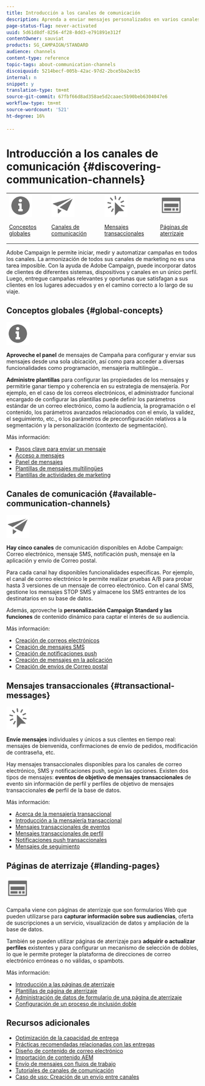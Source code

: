 ```yaml
---
title: Introducción a los canales de comunicación
description: Aprenda a enviar mensajes personalizados en varios canales y a crear campañas entre canales para un mejor destinatario de sus destinatarios.
page-status-flag: never-activated
uuid: 5d61d8df-8256-4f28-8dd3-e791891e312f
contentOwner: sauviat
products: SG_CAMPAIGN/STANDARD
audience: channels
content-type: reference
topic-tags: about-communication-channels
discoiquuid: 5214becf-005b-42ac-97d2-2bce5ba2ecb5
internal: n
snippet: y
translation-type: tm+mt
source-git-commit: 67fbf66d8ad358ae5d2caaec5b90beb6304047e6
workflow-type: tm+mt
source-wordcount: '521'
ht-degree: 16%

---
```



# Introducción a los canales de comunicación {#discovering-communication-channels}

<table>
<tr>
<td><img src="assets/do-not-localize/icon_concepts.svg" width="60px"><p><a href="#global-concepts">Conceptos globales</a></p></td>
<td><img src="assets/do-not-localize/icon_channels.svg" width="60px"><p><a href="#available-communication-channels">Canales de comunicación</a></p></td>
<td><img src="assets/do-not-localize/icon_transactional.svg" width="60px"><p><a href="#transactional-messages">Mensajes transaccionales</a></p></td>
<td><img src="assets/do-not-localize/icon_landing.svg" width="60px"><p><a href="#landing-pages">Páginas de aterrizaje</a></p></td></tr>
</table>

Adobe Campaign le permite iniciar, medir y automatizar campañas en todos los canales.
La armonización de todos sus canales de marketing no es una tarea imposible. Con la ayuda de Adobe Campaign, puede incorporar datos de clientes de diferentes sistemas, dispositivos y canales en un único perfil. Luego, entregue campañas relevantes y oportunas que satisfagan a sus clientes en los lugares adecuados y en el camino correcto a lo largo de su viaje.

## Conceptos globales {#global-concepts}

<img src="assets/do-not-localize/icon_concepts.svg" width="60px">

**Aproveche el panel** de mensajes de Campaña para configurar y enviar sus mensajes desde una sola ubicación, así como para acceder a diversas funcionalidades como programación, mensajería multilingüe...

**Administre plantillas** para configurar las propiedades de los mensajes y permitirle ganar tiempo y coherencia en su estrategia de mensajería. Por ejemplo, en el caso de los correos electrónicos, el administrador funcional encargado de configurar las plantillas puede definir los parámetros estándar de un correo electrónico, como la audiencia, la programación o el contenido, los parámetros avanzados relacionados con el envío, la validez, el seguimiento, etc., o los parámetros de preconfiguración relativos a la segmentación y la personalización (contexto de segmentación).

Más información:

* [Pasos clave para enviar un mensaje](../../channels/using/key-steps-to-send-a-message.md)
* [Acceso a mensajes](../../channels/using/accessing-messages.md)
* [Panel de mensajes](../../channels/using/message-dashboard.md)
* [Plantillas de mensajes multilingües](../../channels/using/multilingual-messages-template.md)
* [Plantillas de actividades de marketing](../../start/using/marketing-activity-templates.md)

## Canales de comunicación {#available-communication-channels}

<img src="assets/do-not-localize/icon_channels.svg"  width="60px">

**Hay cinco canales** de comunicación disponibles en Adobe Campaign: Correo electrónico, mensaje SMS, notificación push, mensaje en la aplicación y envío de Correo postal.

Para cada canal hay disponibles funcionalidades específicas. Por ejemplo, el canal de correo electrónico le permite realizar pruebas A/B para probar hasta 3 versiones de un mensaje de correo electrónico. Con el canal SMS, gestione los mensajes STOP SMS y almacene los SMS entrantes de los destinatarios en su base de datos.

Además, aproveche la **personalización Campaign Standard y las funciones** de contenido dinámico para captar el interés de su audiencia.

Más información:

* [Creación de correos electrónicos](../../channels/using/about-emails.md)
* [Creación de mensajes SMS](../../channels/using/about-sms-messages.md)
* [Creación de notificaciones push](../../channels/using/about-push-notifications.md)
* [Creación de mensajes en la aplicación](../../channels/using/about-in-app-messaging.md)
* [Creación de envíos de Correo postal](../../channels/using/about-direct-mail.md)

## Mensajes transaccionales {#transactional-messages}

<img src="assets/do-not-localize/icon_transactional.svg" width="60px">

**Envíe mensajes** individuales y únicos a sus clientes en tiempo real: mensajes de bienvenida, confirmaciones de envío de pedidos, modificación de contraseña, etc.

Hay mensajes transaccionales disponibles para los canales de correo electrónico, SMS y notificaciones push, según las opciones. Existen dos tipos de mensajes: **eventos de objetivo de mensajes transaccionales** de evento sin información de perfil y perfiles de objetivo de mensajes transaccionales **de** perfil de la base de datos.

Más información:

* [Acerca de la mensajería transaccional](../../channels/using/getting-started-with-transactional-msg.md)
* [Introducción a la mensajería transaccional](../../channels/using/getting-started-with-transactional-msg.md)
* [Mensajes transaccionales de eventos](../../channels/using/event-transactional-messages.md)
* [Mensajes transaccionales de perfil](../../channels/using/profile-transactional-messages.md)
* [Notificaciones push transaccionales](../../channels/using/transactional-push-notifications.md)
* [Mensajes de seguimiento](../../channels/using/follow-up-messages.md)

## Páginas de aterrizaje {#landing-pages}

<img src="assets/do-not-localize/icon_landing.svg" width="60px">

Campaña viene con páginas de aterrizaje que son formularios Web que pueden utilizarse para **capturar información sobre sus audiencias**, oferta de suscripciones a un servicio, visualización de datos y ampliación de la base de datos.

También se pueden utilizar páginas de aterrizaje para **adquirir o actualizar perfiles** existentes y para configurar un mecanismo de selección de dobles, lo que le permite proteger la plataforma de direcciones de correo electrónico erróneas o no válidas, o spambots.

Más información:

* [Introducción a las páginas de aterrizaje](../../channels/using/getting-started-with-landing-pages.md)
* [Plantillas de página de aterrizaje](../../channels/using/landing-page-templates.md)
* [Administración de datos de formulario de una página de aterrizaje](../../channels/using/managing-landing-page-form-data.md)
* [Configuración de un proceso de inclusión doble](../../channels/using/setting-up-a-double-opt-in-process.md)

## Recursos adicionales

* [Optimización de la capacidad de entrega](../../sending/using/about-deliverability.md)
* [Prácticas recomendadas relacionadas con las entregas](../../sending/using/delivery-best-practices.md)
* [Diseño de contenido de correo electrónico](../../designing/using/designing-content-in-adobe-campaign.md)
* [Importación de contenido AEM](../../integrating/using/creating-email-experience-manager.md)
* [Envío de mensajes con flujos de trabajo](../../automating/using/about-channel-activities.md)
* [Tutoriales de canales de comunicación](https://docs.adobe.com/content/help/en/campaign-standard-learn/tutorials/communication-channels/email/create-email-from-homepage.html)
* [Caso de uso: Creación de un envío entre canales](../../automating/using/workflow-cross-channel-delivery.md)
